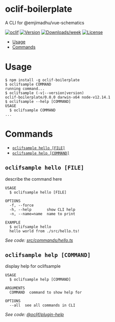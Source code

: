 oclif-boilerplate
==================

A CLI for @emjimadhu/vue-schematics

[![oclif](https://img.shields.io/badge/cli-oclif-brightgreen.svg)](https://oclif.io)
[![Version](https://img.shields.io/npm/v/@emjimadhu/oclif-boilerplate.svg)](https://npmjs.org/package/@emjimadhu/oclif-boilerplate)
[![Downloads/week](https://img.shields.io/npm/dw/@emjimadhu/oclif-boilerplate.svg)](https://npmjs.org/package/@emjimadhu/oclif-boilerplate)
[![License](https://img.shields.io/npm/l/@emjimadhu/oclif-boilerplate.svg)](https://github.com/emjimadhu/oclif-boilerplate/blob/develop/LICENSE)

<!-- toc -->
* [Usage](#usage)
* [Commands](#commands)
<!-- tocstop -->
# Usage
<!-- usage -->
```sh-session
$ npm install -g oclif-boilerplate
$ oclifsample COMMAND
running command...
$ oclifsample (-v|--version|version)
oclif-boilerplate/0.0.0 darwin-x64 node-v12.14.1
$ oclifsample --help [COMMAND]
USAGE
  $ oclifsample COMMAND
...
```
<!-- usagestop -->
# Commands
<!-- commands -->
* [`oclifsample hello [FILE]`](#oclifsample-hello-file)
* [`oclifsample help [COMMAND]`](#oclifsample-help-command)

## `oclifsample hello [FILE]`

describe the command here

```
USAGE
  $ oclifsample hello [FILE]

OPTIONS
  -f, --force
  -h, --help       show CLI help
  -n, --name=name  name to print

EXAMPLE
  $ oclifsample hello
  hello world from ./src/hello.ts!
```

_See code: [src/commands/hello.ts](https://github.com/emjimadhu/oclif-boilerplate/blob/v1.0.0/src/commands/hello.ts)_

## `oclifsample help [COMMAND]`

display help for oclifsample

```
USAGE
  $ oclifsample help [COMMAND]

ARGUMENTS
  COMMAND  command to show help for

OPTIONS
  --all  see all commands in CLI
```

_See code: [@oclif/plugin-help](https://github.com/oclif/plugin-help/blob/v2.2.3/src/commands/help.ts)_
<!-- commandsstop -->
